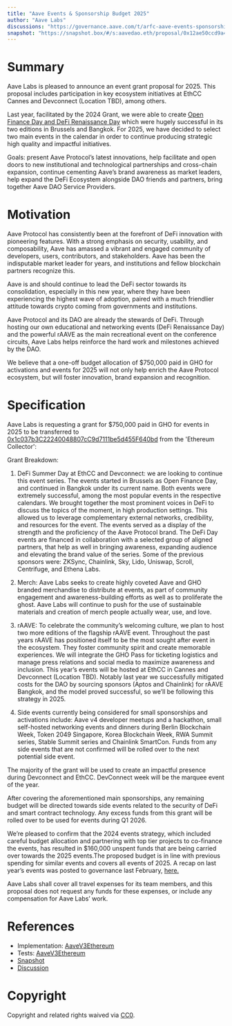 ```yaml
---
title: "Aave Events & Sponsorship Budget 2025"
author: "Aave Labs"
discussions: "https://governance.aave.com/t/arfc-aave-events-sponsorship-budget-2025/22173"
snapshot: "https://snapshot.box/#/s:aavedao.eth/proposal/0x12ae50ccd9a4cd8edfead63d773e62ca23ea567a458c442557e0b6193e01bb1d"
---
```


# Summary

Aave Labs is pleased to announce an event grant proposal for 2025. This proposal includes participation in key ecosystem initiatives at EthCC Cannes and Devconnect (Location TBD), among others.

Last year, facilitated by the 2024 Grant, we were able to create [Open Finance Day and DeFi Renaissance Day](https://governance.aave.com/t/aave-event-recap-2024/20941) which were hugely successful in its two editions in Brussels and Bangkok. For 2025, we have decided to select two main events in the calendar in order to continue producing strategic high quality and impactful initiatives.

Goals: present Aave Protocol’s latest innovations, help facilitate and open doors to new institutional and technological partnerships and cross-chain expansion, continue cementing Aave’s brand awareness as market leaders, help expand the DeFi Ecosystem alongside DAO friends and partners, bring together Aave DAO Service Providers.

# Motivation

Aave Protocol has consistently been at the forefront of DeFi innovation with pioneering features. With a strong emphasis on security, usability, and composability, Aave has amassed a vibrant and engaged community of developers, users, contributors, and stakeholders. Aave has been the indisputable market leader for years, and institutions and fellow blockchain partners recognize this.

Aave is and should continue to lead the DeFi sector towards its consolidation, especially in this new year, where they have been experiencing the highest wave of adoption, paired with a much friendlier attitude towards crypto coming from governments and institutions.

Aave Protocol and its DAO are already the stewards of DeFi. Through hosting our own educational and networking events (DeFi Renaissance Day) and the powerful rAAVE as the main recreational event on the conference circuits, Aave Labs helps reinforce the hard work and milestones achieved by the DAO.

We believe that a one-off budget allocation of $750,000 paid in GHO for activations and events for 2025 will not only help enrich the Aave Protocol ecosystem, but will foster innovation, brand expansion and recognition.

# Specification

Aave Labs is requesting a grant for $750,000 paid in GHO for events in 2025 to be transferred to [0x1c037b3C22240048807cC9d7111be5d455F640bd](https://etherscan.io/address/0x1c037b3C22240048807cC9d7111be5d455F640bd) from the 'Ethereum Collector':

Grant Breakdown:

1. DeFi Summer Day at EthCC and Devconnect: we are looking to continue this event series. The events started in Brussels as Open Finance Day, and continued in Bangkok under its current name. Both events were extremely successful, among the most popular events in the respective calendars. We brought together the most prominent voices in DeFi to discuss the topics of the moment, in high production settings. This allowed us to leverage complementary external networks, credibility, and resources for the event. The events served as a display of the strength and the proficiency of the Aave Protocol brand.
   The DeFi Day events are financed in collaboration with a selected group of aligned partners, that help as well in bringing awareness, expanding audience and elevating the brand value of the series. Some of the previous sponsors were: ZKSync, Chainlink, Sky, Lido, Uniswap, Scroll, Centrifuge, and Ethena Labs.

2. Merch: Aave Labs seeks to create highly coveted Aave and GHO branded merchandise to distribute at events, as part of community engagement and awareness-building efforts as well as to proliferate the ghost. Aave Labs will continue to push for the use of sustainable materials and creation of merch people actually wear, use, and love.

3. rAAVE: To celebrate the community’s welcoming culture, we plan to host two more editions of the flagship rAAVE event. Throughout the past years rAAVE has positioned itself to be the most sought after event in the ecosystem. They foster community spirit and create memorable experiences. We will integrate the GHO Pass for ticketing logistics and manage press relations and social media to maximize awareness and inclusion. This year’s events will be hosted at EthCC in Cannes and Devconnect (Location TBD). Notably last year we successfully mitigated costs for the DAO by sourcing sponsors (Aptos and Chainlink) for rAAVE Bangkok, and the model proved successful, so we’ll be following this strategy in 2025.

4. Side events currently being considered for small sponsorships and activations include: Aave v4 developer meetups and a hackathon, small self-hosted networking events and dinners during Berlin Blockchain Week, Token 2049 Singapore, Korea Blockchain Week, RWA Summit series, Stable Summit series and Chainlink SmartCon. Funds from any side events that are not confirmed will be rolled over to the next potential side event.

The majority of the grant will be used to create an impactful presence during Devconnect and EthCC. DevConnect week will be the marquee event of the year.

After covering the aforementioned main sponsorships, any remaining budget will be directed towards side events related to the security of DeFi and smart contract technology. Any excess funds from this grant will be rolled over to be used for events during Q1 2026.

We’re pleased to confirm that the 2024 events strategy, which included careful budget allocation and partnering with top tier projects to co-finance the events, has resulted in $160,000 unspent funds that are being carried over towards the 2025 events.The proposed budget is in line with previous spending for similar events and covers all events of 2025. A recap on last year’s events was posted to governance last February, [here.](https://governance.aave.com/t/aave-event-recap-2024/20941)

Aave Labs shall cover all travel expenses for its team members, and this proposal does not request any funds for these expenses, or include any compensation for Aave Labs’ work.

# References

- Implementation: [AaveV3Ethereum](https://github.com/bgd-labs/aave-proposals-v3/blob/a46b165bce6083a71a933e8b2958301d904d6c02/src/20250612_AaveV3Ethereum_EventsGrant2025/AaveV3Ethereum_EventsGrant2025_20250612.sol)
- Tests: [AaveV3Ethereum](https://github.com/bgd-labs/aave-proposals-v3/blob/a46b165bce6083a71a933e8b2958301d904d6c02/src/20250612_AaveV3Ethereum_EventsGrant2025/AaveV3Ethereum_EventsGrant2025_20250612.t.sol)
- [Snapshot](https://snapshot.box/#/s:aavedao.eth/proposal/0x12ae50ccd9a4cd8edfead63d773e62ca23ea567a458c442557e0b6193e01bb1d)
- [Discussion](https://governance.aave.com/t/arfc-aave-events-sponsorship-budget-2025/22173)

# Copyright

Copyright and related rights waived via [CC0](https://creativecommons.org/publicdomain/zero/1.0/).
